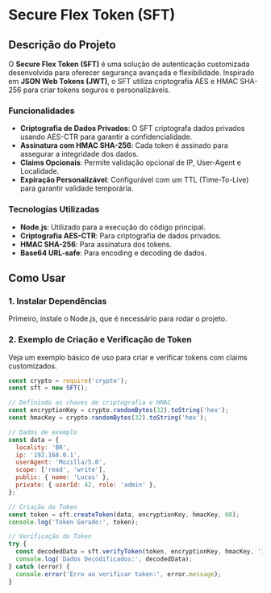 # Secure Flex Token (SFT)

## Descrição do Projeto
O **Secure Flex Token (SFT)** é uma solução de autenticação customizada desenvolvida para oferecer segurança avançada e flexibilidade. Inspirado em **JSON Web Tokens (JWT)**, o SFT utiliza criptografia AES e HMAC SHA-256 para criar tokens seguros e personalizáveis.

### Funcionalidades
- **Criptografia de Dados Privados**: O SFT criptografa dados privados usando AES-CTR para garantir a confidencialidade.
- **Assinatura com HMAC SHA-256**: Cada token é assinado para assegurar a integridade dos dados.
- **Claims Opcionais**: Permite validação opcional de IP, User-Agent e Localidade.
- **Expiração Personalizável**: Configurável com um TTL (Time-To-Live) para garantir validade temporária.

### Tecnologias Utilizadas
- **Node.js**: Utilizado para a execução do código principal.
- **Criptografia AES-CTR**: Para criptografia de dados privados.
- **HMAC SHA-256**: Para assinatura dos tokens.
- **Base64 URL-safe**: Para encoding e decoding de dados.

## Como Usar

### 1. Instalar Dependências
Primeiro, instale o Node.js, que é necessário para rodar o projeto.

### 2. Exemplo de Criação e Verificação de Token
Veja um exemplo básico de uso para criar e verificar tokens com claims customizados.

```javascript
const crypto = require('crypto');
const sft = new SFT();

// Definindo as chaves de criptografia e HMAC
const encryptionKey = crypto.randomBytes(32).toString('hex');
const hmacKey = crypto.randomBytes(32).toString('hex');

// Dados de exemplo
const data = { 
  locality: 'BR',
  ip: '192.168.0.1', 
  userAgent: 'Mozilla/5.0',
  scope: ['read', 'write'], 
  public: { name: 'Lucas' },
  private: { userId: 42, role: 'admin' },
};

// Criação do Token
const token = sft.createToken(data, encryptionKey, hmacKey, 60);
console.log('Token Gerado:', token);

// Verificação do Token
try {
  const decodedData = sft.verifyToken(token, encryptionKey, hmacKey, '192.168.0.1', 'Mozilla/5.0', 'BR');
  console.log('Dados Decodificados:', decodedData);
} catch (error) {
  console.error('Erro ao verificar token:', error.message);
}
